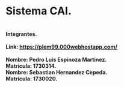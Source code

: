 # Sistema CAI.
<br><b>Integrantes.</b></br>
<br><b>Link:<b> https://plem99.000webhostapp.com/</br>
<br>Nombre:<b> Pedro Luis Espinoza Martinez.</b></br>
Matrícula:<b> 1730314.</b>
<br>Nombre:<b> Sebastian Hernandez Cepeda.</b></br>
Matrícula:<b> 1730020.</b>

